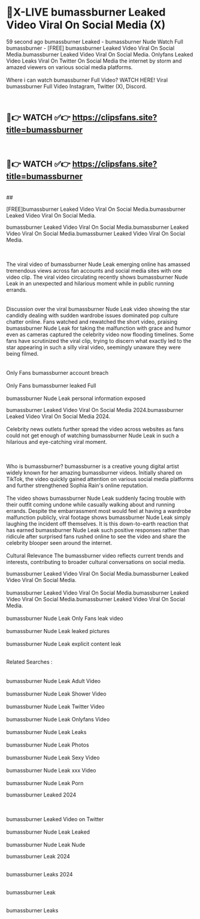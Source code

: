 # 🔴X-LIVE bumassburner Leaked Video Viral On Social Media (X)<br>


59 second ago bumassburner Leaked  - bumassburner Nude  Watch Full bumassburner - [FREE] bumassburner Leaked Video Viral On Social Media.bumassburner Leaked Video Viral On Social Media.   Onlyfans Leaked Video Leaks Viral On Twitter On Social Media the internet by storm and amazed viewers on various social media platforms. <br><br>
Where i can watch bumassburner Full Video? WATCH HERE! Viral bumassburner Full Video Instagram, Twitter (X), Discord. <br>


 <br>

##  🔴👉 WATCH ✅👉  <a href="https://clipsfans.site?title=bumassburner&ref=git">https://clipsfans.site?title=bumassburner</a> <br>
  <br>

##  🔴👉 WATCH ✅👉  <a href="https://clipsfans.site?title=bumassburner&ref=git">https://clipsfans.site?title=bumassburner</a> <br>
  <br>
  ##



[FREE]bumassburner Leaked Video Viral On Social Media.bumassburner Leaked Video Viral On Social Media. <br>

bumassburner Leaked Video Viral On Social Media.bumassburner Leaked Video Viral On Social Media.bumassburner Leaked Video Viral On Social Media. <br>


  <br>

  <br>
The viral video of bumassburner Nude Leak emerging online has amassed tremendous views across fan accounts and social media sites with one video clip. The viral video circulating recently shows bumassburner Nude Leak in an unexpected and hilarious moment while in public running errands.<br>
<br>


<br>
Discussion over the viral bumassburner Nude Leak video showing the star candidly dealing with sudden wardrobe issues dominated pop culture chatter online. Fans watched and rewatched the short video, praising bumassburner Nude Leak for taking the malfunction with grace and humor even as cameras captured the celebrity video now flooding timelines. Some fans have scrutinized the viral clip, trying to discern what exactly led to the star appearing in such a silly viral video, seemingly unaware they were being filmed.<br>
<br>
<br> 
Only Fans bumassburner account breach<br>
<br>
Only Fans bumassburner leaked Full <br>
<br>
bumassburner Nude Leak personal information exposed<br>

bumassburner Leaked Video Viral On Social Media 2024.bumassburner Leaked Video Viral On Social Media 2024. <br>
<br>
Celebrity news outlets further spread the video across websites as fans could not get enough of watching bumassburner Nude Leak in such a hilarious and eye-catching viral moment.<br>
<br>

<br>
Who is bumassburner? bumassburner is a creative young digital artist widely known for her amazing bumassburner videos. Initially shared on TikTok, the video quickly gained attention on various social media platforms and further strengthened Sophia Rain's online reputation.<br>
<br>
The video shows bumassburner Nude Leak suddenly facing trouble with their outfit coming undone while casually walking about and running errands. Despite the embarrassment most would feel at having a wardrobe malfunction publicly, viral footage shows bumassburner Nude Leak simply laughing the incident off themselves. It is this down-to-earth reaction that has earned bumassburner Nude Leak such positive responses rather than ridicule after surprised fans rushed online to see the video and share the celebrity blooper seen around the internet.<br>
<br>
Cultural Relevance The bumassburner video reflects current trends and interests, contributing to broader cultural conversations on social media.<br>

bumassburner Leaked Video Viral On Social Media.bumassburner Leaked Video Viral On Social Media.<br>
<br>
bumassburner Leaked Video Viral On Social Media.bumassburner Leaked Video Viral On Social Media.bumassburner Leaked Video Viral On Social Media.<br>
<br>
bumassburner Nude Leak Only Fans leak video<br>
<br>
bumassburner Nude Leak leaked pictures<br>
<br>
bumassburner Nude Leak explicit content leak<br>


<br>
Related Searches :<br>
<br>

<br>
bumassburner Nude Leak Adult Video<br>
<br>
bumassburner Nude Leak Shower Video<br>
<br>
bumassburner Nude Leak Twitter Video<br>
<br>
bumassburner Nude Leak Onlyfans Video<br>
<br>
bumassburner Nude Leak Leaks<br>
<br>
bumassburner Nude Leak Photos<br>

<br>
bumassburner Nude Leak Sexy Video<br>
<br>
bumassburner Nude Leak xxx Video<br>
<br>
bumassburner Nude Leak Porn<br>

bumassburner  Leaked 2024 <br> <br>
<br>

bumassburner Leaked Video on Twitter <br>
<br>
bumassburner Nude Leak Leaked<br>
<br>
bumassburner Nude Leak Nude<br>


bumassburner  Leak 2024 <br> <br>



bumassburner  Leaks 2024 <br> <br>



 
bumassburner  Leak<br> <br>



bumassburner  Leaks<br> <br>





</p>




 



</p>










